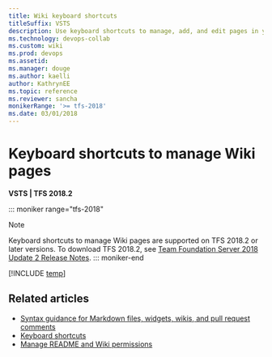 ```yaml
---
title: Wiki keyboard shortcuts 
titleSuffix: VSTS 
description: Use keyboard shortcuts to manage, add, and edit pages in your built-in team project wiki in Visual Studio Team Services
ms.technology: devops-collab
ms.custom: wiki
ms.prod: devops
ms.assetid:  
ms.manager: douge
ms.author: kaelliauthor: KathrynEE
ms.topic: reference
ms.reviewer: sancha
monikerRange: '>= tfs-2018'
ms.date: 03/01/2018  
---
```



# Keyboard shortcuts to manage Wiki pages 

**VSTS | TFS 2018.2** 

::: moniker range="tfs-2018"
> [!NOTE]  
> Keyboard shortcuts to manage Wiki pages are supported on TFS 2018.2 or later versions. To download TFS 2018.2, see [Team Foundation Server 2018 Update 2 Release Notes](https://docs.microsoft.com/visualstudio/releasenotes/tfs2018-update2). 
::: moniker-end
 
[!INCLUDE [temp](../../_shared/keyboard-shortcuts/wiki-shortcuts.md)]


## Related articles

- [Syntax guidance for Markdown files, widgets, wikis, and pull request comments](../../reference/markdown-guidance.md)  
- [Keyboard shortcuts](../navigation/keyboard-shortcuts.md)
- [Manage README and Wiki permissions](manage-readme-wiki-permissions.md)

